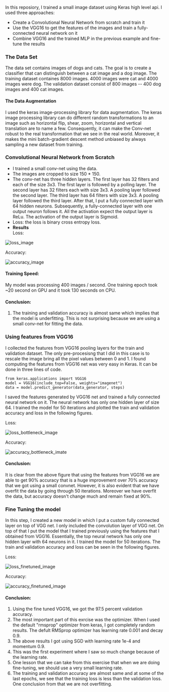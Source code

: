 In this reposiory, I trained a small image dataset using Keras high level api. I used three approaches:

- Create a Convolutional Neural Network from scratch and train it
- Use the VGG16 to get the features of the images and train a fully-connected neural network on it
- Combine VGG16 and the trained MLP in the previous example and fine-tune the results

### The Data Set
The data set contains images of dogs and cats. The goal is to create a classifier that can distinguish between a cat image and a dog image. The training dataset containes 8000 images. 4000 images were cat and 4000 images were dog. The validation dataset consist of 800 images -- 400 dog images and 400 cat images. 

#### The Data Augmentation
I used the keras image-processing library for data augmentation. The keras image processing library can do different random transformations to an image such as horizontal flip, shear, zoom, horizontal and vertical translation are to name a few. Consequently, it can make the Conv-net robust to the real transformation that we see in the real world. Moreover, it makes the mini batch-gradient descent method unbiased by always sampling a new dataset from training. 
 
### Convolutional Neural Network from Scratch

- I trained a small conv-net using the data. 
- The images are cropped to size 150 * 150. 
- The conv-net has three hidden layers. The first layer has 32 filters and each of the size 3x3. The first layer is followed by a polling layer. The second layer has 32 filters each with size 3x3. A pooling layer followed the second layer. The third layer has 64 filters with size 3x3. A pooling layer followed the third layer. After that, I put a fully connected layer with $64$ hidden neurons. Subsequently, a fully-connected layer with one output neuron follows it. All the activation expect the output layer is ReLu. The activation of the output layer is Sigmoid. 
- Loss: the loss is binary cross entropy loss.
- **Results**     
Loss:

![loss_image](images/loss-epoch.png "loss vs epoch for conv-net")

Accuracy:

![accuracy_image](images/accuracy-epoch.png "accuracy vs epoch for conv-net")

#### Training Speed:
My model was processing 400 images / second. One training epoch took ~20 second on GPU and it took 130 seconds on CPU. 

#### Conclusion:
1. The training and validation accuracy is almost same which implies that the model is underfitting. This is not surprising because we are using a small conv-net for fitting the data. 

### Using features from VGG16 
I collected the features from VGG16 pooling layers for the train and validation dataset. The only pre-procesisng that I did in this case is to rescale the image bring all the pixel values between 0 and 1. I found computing the features from VGG16 net was very easy in Keras. It can be done in three lines of code.
```
from keras.applications import VGG16
model = VGG16(include_top=False, weights="imagenet")
data = model.predict_generator(data_generator, steps)
```
I saved the features generated by VGG16 net and trained a fully connected neural network on it. The neural network has only one hidden layer of size 64. I trained the model for 50 iterations and plotted the train and validation accuracy and loss in the following figures.

Loss:

![loss_bottleneck_image](images/epoch-loss-bottleneck.png "loss vs epcoh using VGG16 features")

Accuracy:

![accuracy_bottleneck_imate](images/epoch-acc-bottleneck.png "accuracy vs epoch using VGG16 features")

#### Conclusion:
It is clear from the above figure that using the features from VGG16 we are able to get 90% accuracy that is a huge improvement over 70% accuracy that we got using a small convnet. However, it is also evident that we have overfit the data by going through 50 iterations. Moreover we have overfit the data, but accuracy doesn't change much and remain fixed at 90%. 

### Fine Tuning the model
In this step, I created a new model in which I put a custom fully connected layer on top of VGG net. I only included the convolution layer of VGG net. On top of that I put the model that I trained previously using the features that I obtained from VGG16. Essentially, the top neural network has only one hidden layer with 64 neurons in it. I trained the model for 50 iterations. The train and validation accuracy and loss can be seen in the following figures.

Loss:

![loss_finetuned_image](images/epoch-loss-fine_tuned.png "loss vs epcoh for fine tuned VGG16")

Accuracy:

![accuracy_finetuned_image](images/epoch-acc-fine_tuned.png "accuracy vs epoch for fine tuned VGG16")

#### Conclusion:
1. Using the fine tuned VGG16, we got the 97.5 percent validation accuracy.
2. The most important part of this exrcise was the optimizer. When I used the default "rmsprop" optimizer from keras, I got completely random results. The defult RMSprop optimizer has learning rate 0.001 and decay 0.9.
3. The above results I got using SGD with learning rate 1e-4 and momentum 0.9.
4. This was the first experiment where I saw so much change because of the learning rate.
5. One lesson that we can take from this exercise that when we are doing fine-tuning, we should use a very small learning rate. 
6. The training and validation accuracy are almost same and at some of the last epochs, we see that the training loss is less than the validation loss. One conclusion from that we are not overfitting. 


